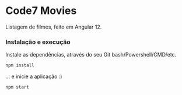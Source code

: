 # Code7 Movies

Listagem de filmes, feito em Angular 12.

### Instalação e execução

Instale as dependências, através do seu Git bash/Powershell/CMD/etc.
```bash
npm install
```
... e inicie a aplicação :)
```bash
npm start
```
